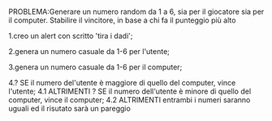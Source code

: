 PROBLEMA:Generare un numero random da 1 a 6, sia per il giocatore sia per il computer. Stabilire il vincitore, in base a chi fa il punteggio più alto

1.creo un alert con scritto 'tira i dadi';

2.genera un numero casuale da 1-6 per l'utente; 

3.genera un numero casuale da 1-6 per il computer;

4.? SE il numero del'utente è maggiore di quello del computer, vince l'utente;
    4.1 ALTRIMENTI ? SE il numero dell'utente è minore di quello del computer, vince il computer;
    4.2 ALTRIMENTI entrambi i numeri saranno uguali ed il risutato sarà un pareggio
